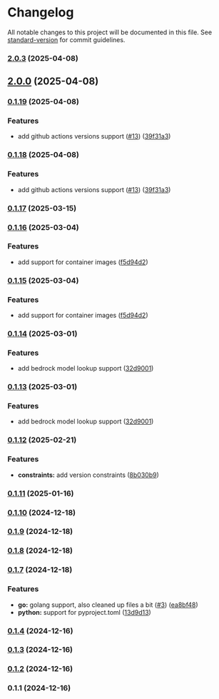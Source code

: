 # Changelog

All notable changes to this project will be documented in this file. See [standard-version](https://github.com/conventional-changelog/standard-version) for commit guidelines.

### [2.0.3](https://github.com/sammcj/mcp-package-version/compare/v2.0.2...v2.0.3) (2025-04-08)

## [2.0.0](https://github.com/sammcj/mcp-package-version/compare/v0.2.0...v2.0.0) (2025-04-08)

### [0.1.19](https://github.com/sammcj/mcp-package-version/compare/v0.1.17...v0.1.19) (2025-04-08)


### Features

* add github actions versions support ([#13](https://github.com/sammcj/mcp-package-version/issues/13)) ([39f31a3](https://github.com/sammcj/mcp-package-version/commit/39f31a36102a4993a1be7c8123a9e67fce91c034))

### [0.1.18](https://github.com/sammcj/mcp-package-version/compare/v0.1.17...v0.1.18) (2025-04-08)


### Features

* add github actions versions support ([#13](https://github.com/sammcj/mcp-package-version/issues/13)) ([39f31a3](https://github.com/sammcj/mcp-package-version/commit/39f31a36102a4993a1be7c8123a9e67fce91c034))

### [0.1.17](https://github.com/sammcj/mcp-package-version/compare/v0.1.16...v0.1.17) (2025-03-15)

### [0.1.16](https://github.com/sammcj/mcp-package-version/compare/v0.1.14...v0.1.16) (2025-03-04)


### Features

* add support for container images ([f5d94d2](https://github.com/sammcj/mcp-package-version/commit/f5d94d24be268e4f8635956751741387e7c18543))

### [0.1.15](https://github.com/sammcj/mcp-package-version/compare/v0.1.14...v0.1.15) (2025-03-04)


### Features

* add support for container images ([f5d94d2](https://github.com/sammcj/mcp-package-version/commit/f5d94d24be268e4f8635956751741387e7c18543))

### [0.1.14](https://github.com/sammcj/mcp-package-version/compare/v0.1.12...v0.1.14) (2025-03-01)


### Features

* add bedrock model lookup support ([32d9001](https://github.com/sammcj/mcp-package-version/commit/32d9001a84e53ccd1265ab28b45cc77a05c253e4))

### [0.1.13](https://github.com/sammcj/mcp-package-version/compare/v0.1.12...v0.1.13) (2025-03-01)


### Features

* add bedrock model lookup support ([32d9001](https://github.com/sammcj/mcp-package-version/commit/32d9001a84e53ccd1265ab28b45cc77a05c253e4))

### [0.1.12](https://github.com/sammcj/mcp-package-version/compare/v0.1.11...v0.1.12) (2025-02-21)


### Features

* **constraints:** add version constraints ([8b030b9](https://github.com/sammcj/mcp-package-version/commit/8b030b960629abdd24610d75a42cb2159ca8ae7d))

### [0.1.11](https://github.com/sammcj/mcp-package-version/compare/v0.1.10...v0.1.11) (2025-01-16)

### [0.1.10](https://github.com/sammcj/mcp-package-version/compare/v0.1.8...v0.1.10) (2024-12-18)

### [0.1.9](https://github.com/sammcj/mcp-package-version/compare/v0.1.8...v0.1.9) (2024-12-18)

### [0.1.8](https://github.com/sammcj/mcp-package-version/compare/v0.1.7...v0.1.8) (2024-12-18)

### [0.1.7](https://github.com/sammcj/mcp-package-version/compare/v0.1.6...v0.1.7) (2024-12-18)


### Features

* **go:** golang support, also cleaned up files a bit ([#3](https://github.com/sammcj/mcp-package-version/issues/3)) ([ea8bf48](https://github.com/sammcj/mcp-package-version/commit/ea8bf48fd5db29ea7b3bde390d2f9c306d24a337))
* **python:** support for pyproject.toml ([13d9d13](https://github.com/sammcj/mcp-package-version/commit/13d9d13f51c9d745ca518814df198d46ff2d85fd))

### [0.1.4](https://github.com/sammcj/mcp-package-version/compare/v0.1.3...v0.1.4) (2024-12-16)

### [0.1.3](https://github.com/sammcj/mcp-package-version/compare/v0.1.1...v0.1.3) (2024-12-16)

### [0.1.2](https://github.com/sammcj/mcp-package-version/compare/v0.1.1...v0.1.2) (2024-12-16)

### 0.1.1 (2024-12-16)
